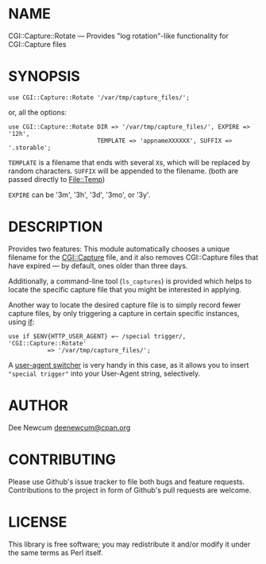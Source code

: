 # NAME

CGI::Capture::Rotate — Provides "log rotation"-like functionality for
CGI::Capture files

# SYNOPSIS

    use CGI::Capture::Rotate '/var/tmp/capture_files/';

or, all the options:

    use CGI::Capture::Rotate DIR => '/var/tmp/capture_files/', EXPIRE => '12h',
                             TEMPLATE => 'appnameXXXXXX', SUFFIX => '.storable';

`TEMPLATE` is a filename that ends with several `X`s, which will be replaced
by random characters. `SUFFIX` will be appended to the filename. (both are
passed directly to [File::Temp](https://metacpan.org/pod/File%3A%3ATemp))

`EXPIRE` can be '3m', '3h', '3d', '3mo', or '3y'.

# DESCRIPTION

Provides two features: This module automatically chooses a unique filename for
the [CGI::Capture](https://metacpan.org/pod/CGI%3A%3ACapture) file, and it also removes CGI::Capture files that have
expired — by default, ones older than three days.

Additionally, a command-line tool (`ls_captures`) is provided which helps to
locate the specific capture file that you might be interested in applying.

Another way to locate the desired capture file is to simply record fewer capture
files, by only triggering a capture in certain specific instances, using [if](https://metacpan.org/pod/if):

    use if $ENV{HTTP_USER_AGENT} =~ /special trigger/, 'CGI::Capture::Rotate'
               => '/var/tmp/capture_files/';

A [user-agent switcher](https://chrome.google.com/webstore/detail/user-agent-switcher-for-c/djflhoibgkdhkhhcedjiklpkjnoahfmg?hl=en-US) 
is very handy in this case, as it allows you to insert `"special trigger"` into 
your User-Agent string, selectively.

# AUTHOR

Dee Newcum <deenewcum@cpan.org>

# CONTRIBUTING

Please use Github's issue tracker to file both bugs and feature requests.
Contributions to the project in form of Github's pull requests are welcome. 

# LICENSE

This library is free software; you may redistribute it and/or modify it under
the same terms as Perl itself.
